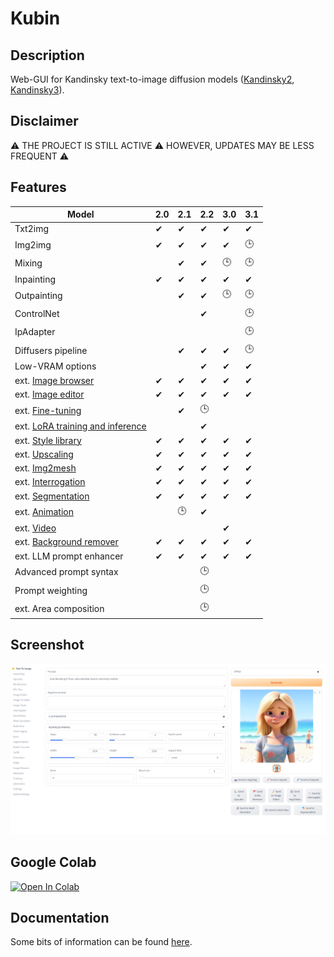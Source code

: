 
# Kubin

## Description

Web-GUI for Kandinsky text-to-image diffusion models ([Kandinsky2](https://github.com/ai-forever/Kandinsky-2/), [Kandinsky3](https://github.com/ai-forever/Kandinsky-3)).

## Disclaimer

⚠️ THE PROJECT IS STILL ACTIVE ⚠️ HOWEVER, UPDATES MAY BE LESS FREQUENT ⚠️

## Features

| Model                                                                              | 2.0 | 2.1 | 2.2 |3.0  |3.1  |
| ---------------------------------------------------------------------------------- | --- | --- | --- | --- | --- |
| Txt2img                                                                            | ✔   | ✔  |  ✔  | ✔  | ✔  |
| Img2img                                                                            | ✔   | ✔  |  ✔  | ✔  | 🕒 |
| Mixing                                                                             |     | ✔  |  ✔  | 🕒 | 🕒 |
| Inpainting                                                                         | ✔   | ✔  |  ✔  | ✔  | ✔  |
| Outpainting                                                                        |     | ✔  |  ✔  | 🕒 | 🕒  |
| ControlNet                                                                         |     |     |  ✔  |    | 🕒 |
| IpAdapter                                                                          |     |     |      |    | 🕒  |
| Diffusers pipeline                                                                 |     | ✔  |  ✔  |  ✔ | 🕒 |
| Low-VRAM options                                                                   |     |     |  ✔  |  ✔ | ✔  |
| ext. [Image browser](https://github.com/seruva19/kubin-extensions)                 | ✔   | ✔  |  ✔  |  ✔ | ✔  |
| ext. [Image editor](https://github.com/seruva19/kubin-extensions)                  | ✔   | ✔  |  ✔  |  ✔ | ✔  |
| ext. [Fine-tuning](https://github.com/seruva19/kubin-extensions)                   |     | ✔  |  🕒 |     |    |
| ext. [LoRA training and inference](https://github.com/seruva19/kubin-extensions)   |     |     |  ✔  |    |   |
| ext. [Style library](https://github.com/seruva19/kubin-extensions)                 | ✔   | ✔  |  ✔  |  ✔ | ✔  |
| ext. [Upscaling](https://github.com/seruva19/kubin-extensions)                     | ✔   | ✔  |  ✔  |  ✔ | ✔  |
| ext. [Img2mesh](https://github.com/seruva19/kubin-extensions)                      | ✔   | ✔  |  ✔  |  ✔ | ✔  |
| ext. [Interrogation](https://github.com/seruva19/kubin-extensions)                 | ✔   | ✔  |  ✔  |  ✔ | ✔  |
| ext. [Segmentation](https://github.com/seruva19/kubin-extensions)                  | ✔   | ✔  |  ✔  |  ✔ | ✔  |
| ext. [Animation](https://github.com/seruva19/kubin-extensions)                     |     | 🕒  |  ✔  |    |    |
| ext. [Video](https://github.com/seruva19/kubin-extensions)                         |     |     |     |  ✔ |    |
| ext. [Background remover](https://github.com/seruva19/kubin-extensions)            | ✔   | ✔  |  ✔  |  ✔ | ✔  |
| ext. LLM prompt enhancer                                                           | ✔   | ✔  |  ✔  |  ✔ | ✔  |
| Advanced prompt syntax                                                             |     |     | 🕒  |    |     |
| Prompt weighting                                                                   |     |     | 🕒  |    |     |
| ext. Area composition                                                              |     |     | 🕒  |    |     |

## Screenshot
	
![img](/sshots/screenshot.png)

## Google Colab

[![Open In Colab](https://colab.research.google.com/assets/colab-badge.svg)](https://colab.research.google.com/drive/1lx4lQS61hYb02BSoAoJUAVwPr7PhhkJt)
<br>

## Documentation

Some bits of information can be found [here](https://github.com/seruva19/kubin/blob/main/DOCS.md).

